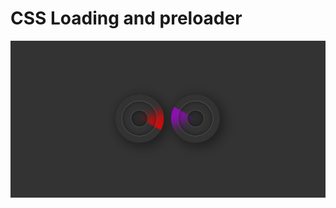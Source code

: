 # CSS Loading and preloader

<img src="https://github.com/bayramanli/CSS_Loading/blob/master/picture1.PNG">
